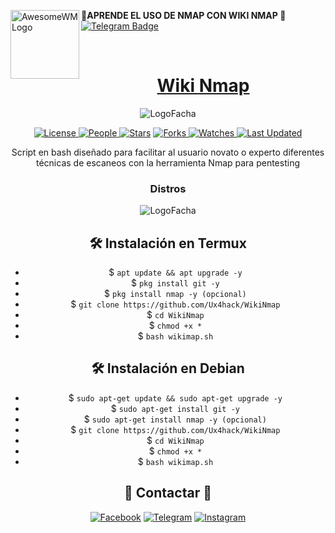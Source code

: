 <a href="https://github.com/"><img alt="AwesomeWM Logo" height="110" align = "left" src="https://github.com/Ux4hack/WikiNmap/blob/main/.logo.png"></a>
<b>🔰APRENDE EL USO DE NMAP CON WIKI NMAP 🔰</b>
[![Telegram Badge](https://img.shields.io/badge/-Ux4hack-32C803?style=for-the-badge&logo=telegram&logoColor=black&link=https://t.me/Ux4hack)](https://t.me/Ux4hack)
  <p>&nbsp; </p>
  
<div align = "center">

<h1><a href="https://github.com/Ux4hack/WikiNmap">Wiki Nmap</a></h1>


![LogoFacha](https://github.com/Ux4hack/WikiNmap/blob/main/.2logo.png)


<a href="https://github.com/Ux4hack/WikiNmap/blob/main/LICENSE">
<img alt="License" src="https://img.shields.io/github/license/Ux4hack/WikiNmap?style=flat&color=eee&label="> </a>

<a href="https://github.com/Ux4hack/WikiNmap/graphs/contributors">
<img alt="People" src="https://img.shields.io/github/contributors/Ux4hack/WikiNmap?style=flat&color=ffaaf2&label=People"> </a>

<a href="https://github.com/Ux4hack/WikiNmap/stargazers">
<img alt="Stars" src="https://img.shields.io/github/stars/Ux4hack/WikiNmap?style=flat&color=98c379&label=Stars"></a>

<a href="https://github.com/Ux4hack/WikiNmap/network/members">
<img alt="Forks" src="https://img.shields.io/github/forks/Ux4hack/WikiNmap?style=flat&color=66a8e0&label=Forks"> </a>

<a href="https://github.com/Ux4hack/WikiNmap/watchers">
<img alt="Watches" src="https://img.shields.io/github/watchers/Ux4hack/WikiNmap?style=flat&color=f5d08b&label=Watches"> </a>

<a href="https://github.com/Ux4hack/WikiNmap/pulse">
<img alt="Last Updated" src="https://img.shields.io/github/last-commit/Ux4hack/WikiNmap?style=flat&color=e06c75&label="> </a>


Script en bash diseñado para facilitar al usuario novato o experto diferentes técnicas de escaneos con la herramienta Nmap para pentesting

### Distros

![LogoFacha](https://github.com/Ux4hack/WikiNmap/blob/main/.3logo.png)

## 🛠️ Instalación en Termux

* $ `apt update && apt upgrade -y`
* $ `pkg install git -y`
* $ `pkg install nmap -y (opcional)`
* $ `git clone https://github.com/Ux4hack/WikiNmap`
* $ `cd WikiNmap`
* $ `chmod +x *`
* $ `bash wikimap.sh`

## 🛠️ Instalación en Debian

* $ `sudo apt-get update && sudo apt-get upgrade -y`
* $ `sudo apt-get install git -y`
* $ `sudo apt-get install nmap -y (opcional)`
* $ `git clone https://github.com/Ux4hack/WikiNmap`
* $ `cd WikiNmap`
* $ `chmod +x *`
* $ `bash wikimap.sh`

## 🚀 Contactar 🚀

<p align="center">
<a href="https://www.facebook.com/Er4NotFound?mibextid=ZbWKwL)"><img title="Facebook" src="https://img.shields.io/badge/Facebook-black?style=for-the-badge&logo=facebook"></a>
<a href="https://t.me/Ux4hack"><img title="Telegram" src="https://img.shields.io/badge/Telegram-black?style=for-the-badge&logo=Telegram"></a>
<a href="https://instagram.com/erasmogalvez_404?igshid=NGExMmI2YTkyZg=="><img title="Instagram" src="https://img.shields.io/badge/INSTAGRAM-black?style=for-the-badge&logo=instagram"></a>

